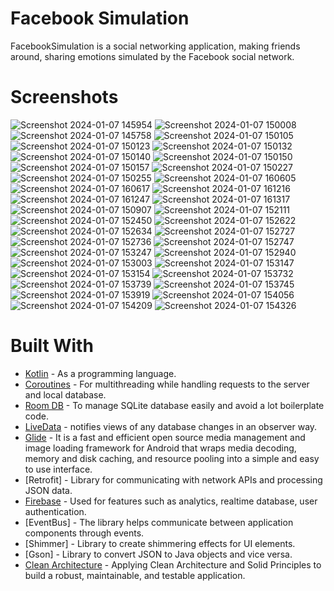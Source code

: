 # Facebook Simulation
FacebookSimulation is a social networking application, making friends around, sharing emotions simulated by the Facebook social network.

# Screenshots
![Screenshot 2024-01-07 145954](https://github.com/TanPhoi/FacebookSimulation/assets/155867278/f67c37c5-3f01-4bf8-bc92-cf8020eebea2)
![Screenshot 2024-01-07 150008](https://github.com/TanPhoi/FacebookSimulation/assets/155867278/624a86c3-ea7b-4c78-a3b9-d552764a8a9a)
![Screenshot 2024-01-07 145758](https://github.com/TanPhoi/FacebookSimulation/assets/155867278/0ccfb03e-a536-47ae-bda3-7a58c39678ab)
![Screenshot 2024-01-07 150105](https://github.com/TanPhoi/FacebookSimulation/assets/155867278/1230b3c4-1b70-4571-8018-2351a5d958d8)
![Screenshot 2024-01-07 150123](https://github.com/TanPhoi/FacebookSimulation/assets/155867278/fd4ab9d1-41d7-4468-b493-36800bd14899)
![Screenshot 2024-01-07 150132](https://github.com/TanPhoi/FacebookSimulation/assets/155867278/9c8d069c-3053-4764-b929-ef69e379387c)
![Screenshot 2024-01-07 150140](https://github.com/TanPhoi/FacebookSimulation/assets/155867278/4daa8059-a86f-4e46-bd15-52f2ccd939bd)
![Screenshot 2024-01-07 150150](https://github.com/TanPhoi/FacebookSimulation/assets/155867278/244cb859-0abf-4fcc-b12e-e89d11354559)
![Screenshot 2024-01-07 150157](https://github.com/TanPhoi/FacebookSimulation/assets/155867278/030c6391-439b-4326-9719-ac54cc6a011b)
![Screenshot 2024-01-07 150227](https://github.com/TanPhoi/FacebookSimulation/assets/155867278/69e4b561-6ce4-4874-b8e3-be5f796c248d)
![Screenshot 2024-01-07 150255](https://github.com/TanPhoi/FacebookSimulation/assets/155867278/0b3bffa5-7f95-4b95-a011-15b61781f8e3)
![Screenshot 2024-01-07 160605](https://github.com/TanPhoi/FacebookSimulation/assets/155867278/fe7555f8-0481-42ce-8dcc-f361a7b39267)
![Screenshot 2024-01-07 160617](https://github.com/TanPhoi/FacebookSimulation/assets/155867278/4ece2f0c-e978-4c64-aabb-e5d7fd8b7611)
![Screenshot 2024-01-07 161216](https://github.com/TanPhoi/FacebookSimulation/assets/155867278/0225cbaa-0a0b-4405-ab25-322cf82e8c6e)
![Screenshot 2024-01-07 161247](https://github.com/TanPhoi/FacebookSimulation/assets/155867278/9d398888-53c6-4540-a110-23b08a7064b6)
![Screenshot 2024-01-07 161317](https://github.com/TanPhoi/FacebookSimulation/assets/155867278/4b6262b3-7a10-40e6-8611-114c06c5a994)
![Screenshot 2024-01-07 150907](https://github.com/TanPhoi/FacebookSimulation/assets/155867278/39984d40-645a-4928-9191-9994aae37de7)
![Screenshot 2024-01-07 152111](https://github.com/TanPhoi/FacebookSimulation/assets/155867278/7cedf05c-e9b9-459b-9c3f-f1095de1c9a1)
![Screenshot 2024-01-07 152450](https://github.com/TanPhoi/FacebookSimulation/assets/155867278/27a05d2f-4172-4901-9dd0-aa8b76435a7c)
![Screenshot 2024-01-07 152622](https://github.com/TanPhoi/FacebookSimulation/assets/155867278/cf9a3e56-4d19-45f5-9aac-cd6a8f42ad09)
![Screenshot 2024-01-07 152634](https://github.com/TanPhoi/FacebookSimulation/assets/155867278/9b8cf5d3-8227-4a51-8ad1-b6c7ff2bead4)
![Screenshot 2024-01-07 152727](https://github.com/TanPhoi/FacebookSimulation/assets/155867278/30eea1b1-b741-44b1-9c67-749aa9bd5e35)
![Screenshot 2024-01-07 152736](https://github.com/TanPhoi/FacebookSimulation/assets/155867278/ec006c54-9f8e-4e33-9920-9d00767db791)
![Screenshot 2024-01-07 152747](https://github.com/TanPhoi/FacebookSimulation/assets/155867278/76ce8f19-f5f3-44a5-84d4-feeebd0258ad)
![Screenshot 2024-01-07 153247](https://github.com/TanPhoi/FacebookSimulation/assets/155867278/a37c31a4-87e4-4319-919d-35a1058c889f)
![Screenshot 2024-01-07 152940](https://github.com/TanPhoi/FacebookSimulation/assets/155867278/93c4b7cc-ca86-4c24-830c-98b40b694cd4)
![Screenshot 2024-01-07 153003](https://github.com/TanPhoi/FacebookSimulation/assets/155867278/cf49fb9c-24f8-43e9-8c91-e2a2606606cb)
![Screenshot 2024-01-07 153147](https://github.com/TanPhoi/FacebookSimulation/assets/155867278/1c7819a9-6f0d-4a94-9c50-e581d20779c1)
![Screenshot 2024-01-07 153154](https://github.com/TanPhoi/FacebookSimulation/assets/155867278/0269edf3-8eb9-4209-b5a5-e40f9f5c08fc)
![Screenshot 2024-01-07 153732](https://github.com/TanPhoi/FacebookSimulation/assets/155867278/d4b712ec-2711-47a3-8415-41e881151216)
![Screenshot 2024-01-07 153739](https://github.com/TanPhoi/FacebookSimulation/assets/155867278/6bf2f982-d071-4508-a0b8-62d890855a8a)
![Screenshot 2024-01-07 153745](https://github.com/TanPhoi/FacebookSimulation/assets/155867278/4d6a7772-6df2-42ae-a9ed-859ba3f705d2)
![Screenshot 2024-01-07 153919](https://github.com/TanPhoi/FacebookSimulation/assets/155867278/01733326-aaa0-4380-bdb0-ce3889daad11)
![Screenshot 2024-01-07 154056](https://github.com/TanPhoi/FacebookSimulation/assets/155867278/f2cb570b-413a-4054-9353-323c31a90570)
![Screenshot 2024-01-07 154209](https://github.com/TanPhoi/FacebookSimulation/assets/155867278/aa2a5353-a9ff-46c4-aecf-92f347ba63e8)
![Screenshot 2024-01-07 154326](https://github.com/TanPhoi/FacebookSimulation/assets/155867278/3ce75a8f-34b4-447f-96d2-d8419eb48977)

# Built With
- [Kotlin](https://kotlinlang.org/) - As a programming language.
- [Coroutines](https://developer.android.com/kotlin/coroutines) - For multithreading while handling requests to the server and local database.
- [Room DB](https://developer.android.com/training/data-storage/room) - To manage SQLite database easily and avoid a lot boilerplate code.
- [LiveData](https://developer.android.com/topic/libraries/architecture/livedata) - notifies views of any database changes in an observer way.
- [Glide](https://github.com/bumptech/glide) - It is a fast and efficient open source media management and image loading framework for Android that wraps media decoding, memory and disk caching, and resource pooling into a simple and easy to use interface.
- [Retrofit] - Library for communicating with network APIs and processing JSON data.
- [Firebase](https://firebase.google.com/) - Used for features such as analytics, realtime database, user authentication.
- [EventBus] - The library helps communicate between application components through events.
- [Shimmer] - Library to create shimmering effects for UI elements.
- [Gson] - Library to convert JSON to Java objects and vice versa.
- [Clean Architecture](https://www.raywenderlich.com/3595916-clean-architecture-tutorial-for-android-getting-started) - Applying Clean Architecture and Solid Principles to build a robust, maintainable, and testable application.

